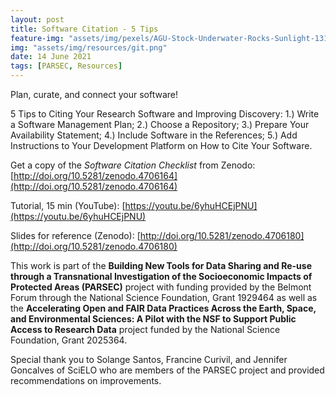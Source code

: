 ```yaml
---
layout: post
title: Software Citation - 5 Tips   
feature-img: "assets/img/pexels/AGU-Stock-Underwater-Rocks-Sunlight-1314x400.jpg"
img: "assets/img/resources/git.png"
date: 14 June 2021
tags: [PARSEC, Resources]
---
```


Plan, curate, and connect your software!

5 Tips to Citing Your Research Software and Improving Discovery: 1.) Write a Software Management Plan; 2.) Choose a Repository; 3.) Prepare Your Availability Statement; 4.) Include Software in the References; 5.) Add Instructions to Your Development Platform on How to Cite Your Software.

Get a copy of the *Software Citation Checklist* from Zenodo: [http://doi.org/10.5281/zenodo.4706164](http://doi.org/10.5281/zenodo.4706164)

Tutorial, 15 min (YouTube): [https://youtu.be/6yhuHCEjPNU](https://youtu.be/6yhuHCEjPNU)

Slides for reference (Zenodo): [http://doi.org/10.5281/zenodo.4706180](http://doi.org/10.5281/zenodo.4706180)

This work is part of the **Building New Tools for Data Sharing and Re-use through a Transnational Investigation of the Socioeconomic Impacts of Protected Areas (PARSEC)** project with funding provided by the Belmont Forum through the National Science Foundation, Grant 1929464 as well as the **Accelerating Open and FAIR Data Practices Across the Earth, Space, and Environmental Sciences: A Pilot with the NSF to Support Public Access to Research Data** project funded by the National Science Foundation, Grant 2025364.

Special thank you to Solange Santos, Francine Curivil, and Jennifer Goncalves of SciELO who are members of the PARSEC project and provided recommendations on improvements.
